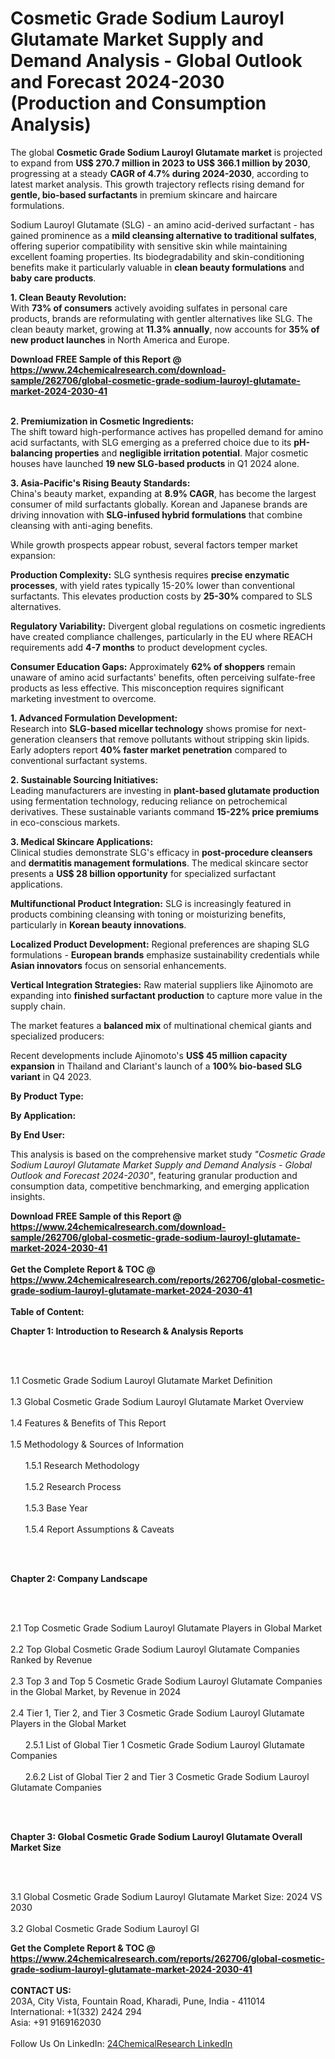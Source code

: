 <h1>Cosmetic Grade Sodium Lauroyl Glutamate Market Supply and Demand Analysis - Global Outlook and Forecast 2024-2030 (Production and Consumption Analysis)</h1><p>The global <strong>Cosmetic Grade Sodium Lauroyl Glutamate market</strong> is projected to expand from <strong>US$ 270.7 million in 2023 to US$ 366.1 million by 2030</strong>, progressing at a steady <strong>CAGR of 4.7% during 2024-2030</strong>, according to latest market analysis. This growth trajectory reflects rising demand for <strong>gentle, bio-based surfactants</strong> in premium skincare and haircare formulations.</p><p>Sodium Lauroyl Glutamate (SLG) - an amino acid-derived surfactant - has gained prominence as a <strong>mild cleansing alternative to traditional sulfates</strong>, offering superior compatibility with sensitive skin while maintaining excellent foaming properties. Its biodegradability and skin-conditioning benefits make it particularly valuable in <strong>clean beauty formulations</strong> and <strong>baby care products</strong>.</p><p><strong>1. Clean Beauty Revolution:</strong><br>
With <strong>73% of consumers</strong> actively avoiding sulfates in personal care products, brands are reformulating with gentler alternatives like SLG. The clean beauty market, growing at <strong>11.3% annually</strong>, now accounts for <strong>35% of new product launches</strong> in North America and Europe.</p><div><b>Download FREE Sample of this Report @ 
            <a href="https://www.24chemicalresearch.com/download-sample/262706/global-cosmetic-grade-sodium-lauroyl-glutamate-market-2024-2030-41">
            https://www.24chemicalresearch.com/download-sample/262706/global-cosmetic-grade-sodium-lauroyl-glutamate-market-2024-2030-41</a></b></div><br><p><strong>2. Premiumization in Cosmetic Ingredients:</strong><br>
The shift toward high-performance actives has propelled demand for amino acid surfactants, with SLG emerging as a preferred choice due to its <strong>pH-balancing properties</strong> and <strong>negligible irritation potential</strong>. Major cosmetic houses have launched <strong>19 new SLG-based products</strong> in Q1 2024 alone.</p><p><strong>3. Asia-Pacific's Rising Beauty Standards:</strong><br>
China's beauty market, expanding at <strong>8.9% CAGR</strong>, has become the largest consumer of mild surfactants globally. Korean and Japanese brands are driving innovation with <strong>SLG-infused hybrid formulations</strong> that combine cleansing with anti-aging benefits.</p><p>While growth prospects appear robust, several factors temper market expansion:</p><p><strong>Production Complexity:</strong> SLG synthesis requires <strong>precise enzymatic processes</strong>, with yield rates typically 15-20% lower than conventional surfactants. This elevates production costs by <strong>25-30%</strong> compared to SLS alternatives.</p><p><strong>Regulatory Variability:</strong> Divergent global regulations on cosmetic ingredients have created compliance challenges, particularly in the EU where REACH requirements add <strong>4-7 months</strong> to product development cycles.</p><p><strong>Consumer Education Gaps:</strong> Approximately <strong>62% of shoppers</strong> remain unaware of amino acid surfactants' benefits, often perceiving sulfate-free products as less effective. This misconception requires significant marketing investment to overcome.</p><p><strong>1. Advanced Formulation Development:</strong><br>
Research into <strong>SLG-based micellar technology</strong> shows promise for next-generation cleansers that remove pollutants without stripping skin lipids. Early adopters report <strong>40% faster market penetration</strong> compared to conventional surfactant systems.</p><p><strong>2. Sustainable Sourcing Initiatives:</strong><br>
Leading manufacturers are investing in <strong>plant-based glutamate production</strong> using fermentation technology, reducing reliance on petrochemical derivatives. These sustainable variants command <strong>15-22% price premiums</strong> in eco-conscious markets.</p><p><strong>3. Medical Skincare Applications:</strong><br>
Clinical studies demonstrate SLG's efficacy in <strong>post-procedure cleansers</strong> and <strong>dermatitis management formulations</strong>. The medical skincare sector presents a <strong>US$ 28 billion opportunity</strong> for specialized surfactant applications.</p><p><strong>Multifunctional Product Integration:</strong> SLG is increasingly featured in products combining cleansing with toning or moisturizing benefits, particularly in <strong>Korean beauty innovations</strong>.</p><p><strong>Localized Product Development:</strong> Regional preferences are shaping SLG formulations - <strong>European brands</strong> emphasize sustainability credentials while <strong>Asian innovators</strong> focus on sensorial enhancements.</p><p><strong>Vertical Integration Strategies:</strong> Raw material suppliers like Ajinomoto are expanding into <strong>finished surfactant production</strong> to capture more value in the supply chain.</p><p>The market features a <strong>balanced mix</strong> of multinational chemical giants and specialized producers:</p><p>Recent developments include Ajinomoto's <strong>US$ 45 million capacity expansion</strong> in Thailand and Clariant's launch of a <strong>100% bio-based SLG variant</strong> in Q4 2023.</p><p><strong>By Product Type:</strong></p><p><strong>By Application:</strong></p><p><strong>By End User:</strong></p><p>This analysis is based on the comprehensive market study <em>"Cosmetic Grade Sodium Lauroyl Glutamate Market Supply and Demand Analysis - Global Outlook and Forecast 2024-2030"</em>, featuring granular production and consumption data, competitive benchmarking, and emerging application insights.</p><div><b>Download FREE Sample of this Report @ 
            <a href="https://www.24chemicalresearch.com/download-sample/262706/global-cosmetic-grade-sodium-lauroyl-glutamate-market-2024-2030-41">
            https://www.24chemicalresearch.com/download-sample/262706/global-cosmetic-grade-sodium-lauroyl-glutamate-market-2024-2030-41</a></b></div><br><div><b>Get the Complete Report & TOC @ 
            <a href="https://www.24chemicalresearch.com/reports/262706/global-cosmetic-grade-sodium-lauroyl-glutamate-market-2024-2030-41">
            https://www.24chemicalresearch.com/reports/262706/global-cosmetic-grade-sodium-lauroyl-glutamate-market-2024-2030-41</a></b></div><br>
            <b>Table of Content:</b><p><p><strong>Chapter 1: Introduction to Research &amp; Analysis Reports</strong></p><br />
<br />
<p>1.1 Cosmetic Grade Sodium Lauroyl Glutamate Market Definition<br /><br />
1.3 Global Cosmetic Grade Sodium Lauroyl Glutamate Market Overview<br /><br />
1.4 Features &amp; Benefits of This Report<br /><br />
1.5 Methodology &amp; Sources of Information<br /><br />
&nbsp;&nbsp;&nbsp;&nbsp;&nbsp; 1.5.1 Research Methodology<br /><br />
&nbsp;&nbsp;&nbsp;&nbsp;&nbsp; 1.5.2 Research Process<br /><br />
&nbsp;&nbsp;&nbsp;&nbsp;&nbsp; 1.5.3 Base Year<br /><br />
&nbsp;&nbsp;&nbsp;&nbsp;&nbsp; 1.5.4 Report Assumptions &amp; Caveats</p><br />
<br />
<p><strong>Chapter 2: Company Landscape</strong></p><br />
<br />
<p>2.1 Top Cosmetic Grade Sodium Lauroyl Glutamate Players in Global Market<br /><br />
2.2 Top Global Cosmetic Grade Sodium Lauroyl Glutamate Companies Ranked by Revenue<br /><br />
2.3 Top 3 and Top 5 Cosmetic Grade Sodium Lauroyl Glutamate Companies in the Global Market, by Revenue in 2024<br /><br />
2.4 Tier 1, Tier 2, and Tier 3 Cosmetic Grade Sodium Lauroyl Glutamate Players in the Global Market<br /><br />
&nbsp;&nbsp;&nbsp;&nbsp;&nbsp; 2.5.1 List of Global Tier 1 Cosmetic Grade Sodium Lauroyl Glutamate Companies<br /><br />
&nbsp;&nbsp;&nbsp;&nbsp;&nbsp; 2.6.2 List of Global Tier 2 and Tier 3 Cosmetic Grade Sodium Lauroyl Glutamate Companies</p><br />
<br />
<p><strong>Chapter 3: Global Cosmetic Grade Sodium Lauroyl Glutamate Overall Market Size</strong></p><br />
<br />
<p>3.1 Global Cosmetic Grade Sodium Lauroyl Glutamate Market Size: 2024 VS 2030<br /><br />
3.2 Global Cosmetic Grade Sodium Lauroyl Gl</p><div><b>Get the Complete Report & TOC @ 
            <a href="https://www.24chemicalresearch.com/reports/262706/global-cosmetic-grade-sodium-lauroyl-glutamate-market-2024-2030-41">
            https://www.24chemicalresearch.com/reports/262706/global-cosmetic-grade-sodium-lauroyl-glutamate-market-2024-2030-41</a></b></div><br><b>CONTACT US:</b><br>
            203A, City Vista, Fountain Road, Kharadi, Pune, India - 411014<br>
            International: +1(332) 2424 294<br>
            Asia: +91 9169162030 <br><br>
            Follow Us On LinkedIn: <a href="https://www.linkedin.com/company/24chemicalresearch/">24ChemicalResearch LinkedIn</a>